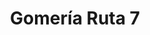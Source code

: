 ---
title: "Gomería Ruta 7"
url: /aristobulo-del-valle/gomeria-ruta-7/
shop: reparación de automóviles
---